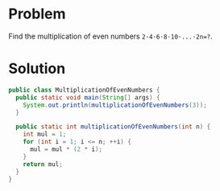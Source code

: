 # Problem

Find the multiplication of even numbers `2⋅4⋅6⋅8⋅10⋅...⋅2n=?`.

# Solution

```java
public class MultiplicationOfEvenNumbers {
  public static void main(String[] args) {
    System.out.println(multiplicationOfEvenNumbers(3));
  }

  public static int multiplicationOfEvenNumbers(int n) {
    int mul = 1;
    for (int i = 1; i <= n; ++i) {
      mul = mul * (2 * i);
    }
    return mul;
  }
}
```

